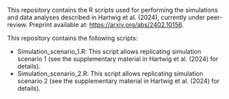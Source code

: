 This repository contains the R scripts used for performing the simulations and data analyses described in Hartwig et al. (2024), currently under peer-review. Preprint available at: https://arxiv.org/abs/2402.10156.

This repository contains the following scripts:

- Simulation_scenario_1.R: This script allows replicating simulation scenario 1 (see the supplementary material in Hartwig et al. (2024) for details).
- Simulation_scenario_2.R: This script allows replicating simulation scenario 2 (see the supplementary material in Hartwig et al. (2024) for details).
